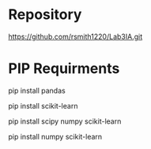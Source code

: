 # Repository
https://github.com/rsmith1220/Lab3IA.git
# PIP Requirments
pip install pandas

pip install scikit-learn

pip install scipy numpy scikit-learn

pip install numpy scikit-learn
